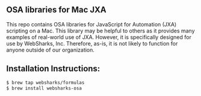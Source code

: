 ## OSA libraries for Mac JXA

This repo contains OSA libraries for JavaScript for Automation (JXA) scripting on a Mac. This library may be helpful to others as it provides many examples of real-world use of JXA. However, it is specifically designed for use by WebSharks, Inc. Therefore, as-is, it is not likely to function for anyone outside of our organization.

## Installation Instructions:

```bash
$ brew tap websharks/formulas
$ brew install websharks-osa
```